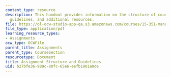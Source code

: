 ```yaml
---
content_type: resource
description: This handout provides information on the structure of course assignments,
  guidelines, and additional resources.
file: https://ol-ocw-studio-app-qa.s3.amazonaws.com/courses/15-351-managing-innovation-and-entrepreneurship-spring-2008/b27bfe36989c80fc65e6eefb1901a9de_assign_info.pdf
file_type: application/pdf
learning_resource_types:
- Assignments
ocw_type: OCWFile
parent_title: Assignments
parent_type: CourseSection
resourcetype: Document
title: Assignment Structure and Guidelines
uid: b27bfe36-989c-80fc-65e6-eefb1901a9de
---
```

